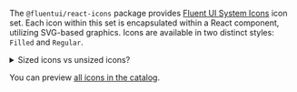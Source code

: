The `@fluentui/react-icons` package provides [Fluent UI System Icons](https://github.com/microsoft/fluentui-system-icons) icon set. Each icon within this set is encapsulated within a React component, utilizing SVG-based graphics. Icons are available in two distinct styles: `Filled` and `Regular`.

<details>
<summary>Sized icons vs unsized icons?</summary>

- **Unsized** icons (e.g., `SendRegular`, `SendFilled`, etc.) are set to `1em` in size and can be adjusted proportionally using the `fontSize` property.
- **Sized** icons (e.g., `Send24Regular`, `Send32Regular`) are fixed to predetermined sizes and do not scale.

As a general guideline, it's recommended to utilize unsized icons since the same instance of an icon can be reused multiple times. However, there are instances where icons may not scale effectively. For example, icons containing logos and signs often have varied glyph sizes. In such cases, it's advisable to opt for sized icons.

</details>

You can preview <a href="#" data-sb-kind="icons-catalog--page">all icons in the catalog</a>.
